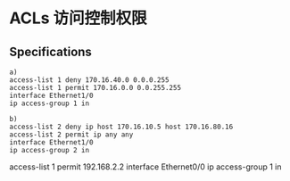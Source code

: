 # ACLs 访问控制权限

## Specifications

```
a)
access-list 1 deny 170.16.40.0 0.0.0.255
access-list 1 permit 170.16.0.0 0.0.255.255
interface Ethernet1/0
ip access-group 1 in

b)
access-list 2 deny ip host 170.16.10.5 host 170.16.80.16
access-list 2 permit ip any any
interface Ethernet1/0
ip access-group 2 in
```
    
access-list 1 permit 192.168.2.2
interface Ethernet0/0
ip access-group 1 in
